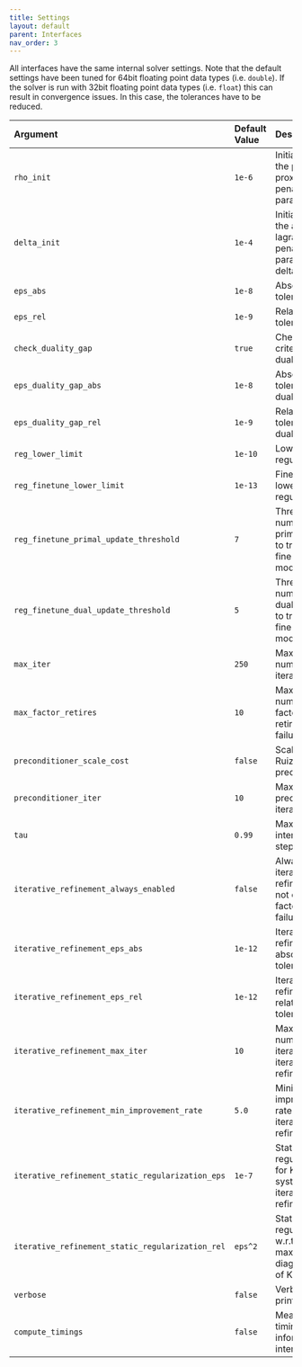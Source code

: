 ```yaml
---
title: Settings
layout: default
parent: Interfaces
nav_order: 3
---
```


All interfaces have the same internal solver settings. Note that the default settings have been tuned for 64bit floating point data types (i.e. `double`). If the solver is run with 32bit floating point data types (i.e. `float`) this can result in convergence issues. In this case, the tolerances have to be reduced.

| Argument                                         | Default Value | Description                                                               |
|:-------------------------------------------------|:--------------|:--------------------------------------------------------------------------|
| `rho_init`                                       | `1e-6`        | Initial value for the primal proximal penalty parameter rho.              |
| `delta_init`                                     | `1e-4`        | Initial value for the augmented lagrangian penalty parameter delta.       |
| `eps_abs`                                        | `1e-8`        | Absolute tolerance.                                                       |
| `eps_rel`                                        | `1e-9`        | Relative tolerance.                                                       |
| `check_duality_gap`                              | `true`        | Check terminal criterion on duality gap.                                  |
| `eps_duality_gap_abs`                            | `1e-8`        | Absolute tolerance on duality gap.                                        |
| `eps_duality_gap_rel`                            | `1e-9`        | Relative tolerance on duality gap.                                        |
| `reg_lower_limit`                                | `1e-10`       | Lower limit for regularization.                                           |
| `reg_finetune_lower_limit`                        | `1e-13`       | Fine tune lower limit regularization.                                     |
| `reg_finetune_primal_update_threshold`            | `7`           | Threshold of number of no primal updates to transition to fine tune mode.  |
| `reg_finetune_dual_update_threshold`              | `5`           | Threshold of number of no dual updates to transition to fine tune mode.    |
| `max_iter`                                       | `250`         | Maximum number of iterations.                                             |
| `max_factor_retires`                             | `10`          | Maximum number of factorization retires before failure.                   |
| `preconditioner_scale_cost`                      | `false`       | Scale cost in Ruiz preconditioner.                                        |
| `preconditioner_iter`                            | `10`          | Maximum of preconditioner iterations.                                     |
| `tau`                                            | `0.99`        | Maximum interior point step length.                                       |
| `iterative_refinement_always_enabled`             | `false`       | Always run iterative refinement and not only on factorization failure.     |
| `iterative_refinement_eps_abs`                    | `1e-12`       | Iterative refinement absolute tolerance.                                   |
| `iterative_refinement_eps_rel`                    | `1e-12`       | Iterative refinement relative tolerance.                                   |
| `iterative_refinement_max_iter`                   | `10`          | Maximum number of iterations for iterative refinement.                     |
| `iterative_refinement_min_improvement_rate`       | `5.0`         | Minimum improvement rate for iterative refinement.                         |
| `iterative_refinement_static_regularization_eps`  | `1e-7`        | Static regularization for KKT system for iterative refinement.             |
| `iterative_refinement_static_regularization_rel`  | `eps^2`       | Static regularization w.r.t. the maximum abs diagonal term of KKT system. |
| `verbose`                                        | `false`       | Verbose printing.                                                         |
| `compute_timings`                                | `false`       | Measure timing information internally.                                    |

